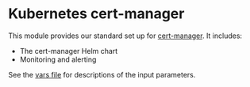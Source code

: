 # Kubernetes cert-manager

This module provides our standard set up for [cert-manager](https://cert-manager.io/). It includes:

- The cert-manager Helm chart
- Monitoring and alerting

See the [vars file](./vars.tf) for descriptions of the input parameters.
